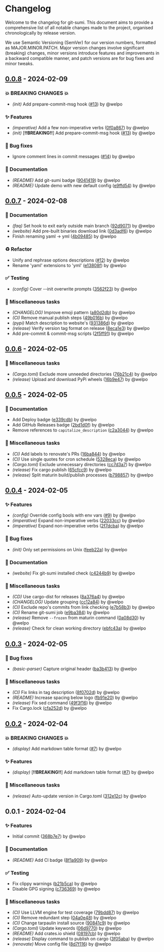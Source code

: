 # Changelog

Welcome to the changelog for git-sumi. This document aims to provide a comprehensive list of all notable changes made to the project, organised chronologically by release version.

We use Semantic Versioning (SemVer) for our version numbers, formatted as MAJOR.MINOR.PATCH. Major version changes involve significant (breaking) changes, minor versions introduce features and improvements in a backward compatible manner, and patch versions are for bug fixes and minor tweaks.

## [0.0.8](https://github.com/welpo/git-sumi/compare/v0.0.7..v0.0.8) - 2024-02-09

### 💥 BREAKING CHANGES 💥

- *(init)* Add prepare-commit-msg hook ([#13](https://github.com/welpo/git-sumi/issues/13)) by @welpo

### ✨ Features

- *(imperative)* Add a few non-imperative verbs ([0f0a867](https://github.com/welpo/git-sumi/commit/0f0a86779f7557b20eee23c51725738c41059219)) by @welpo
- *(init)* [**‼️BREAKING‼️**] Add prepare-commit-msg hook ([#13](https://github.com/welpo/git-sumi/issues/13)) by @welpo

### 🐛 Bug fixes

- Ignore comment lines in commit messages ([#14](https://github.com/welpo/git-sumi/issues/14)) by @welpo

### 📝 Documentation

- *(README)* Add git-sumi badge ([9041419](https://github.com/welpo/git-sumi/commit/90414197c8cd77b30de0ac01965c0a30992d64a1)) by @welpo
- *(README)* Update demo with new default config ([e9ffd54](https://github.com/welpo/git-sumi/commit/e9ffd544d00ff12ac9a4682013a4b5a77a8532fb)) by @welpo

## [0.0.7](https://github.com/welpo/git-sumi/compare/v0.0.6..v0.0.7) - 2024-02-08

### 📝 Documentation

- *(faq)* Set hook to exit early outside main branch ([92d9071](https://github.com/welpo/git-sumi/commit/92d90715e15dcf0cd9470462404c37c5414aa648)) by @welpo
- *(website)* Add pre-built binaries download link ([0d3adf6](https://github.com/welpo/git-sumi/commit/0d3adf67a3ea8d50ab6751107700bc1123b1c9e7)) by @welpo
- Finish renaming yaml -> yml ([4b09485](https://github.com/welpo/git-sumi/commit/4b0948549296fa4e822d7c1df619b0b800a4b247)) by @welpo

### ♻️ Refactor

- Unify and rephrase options descriptions ([#12](https://github.com/welpo/git-sumi/issues/12)) by @welpo
- Rename 'yaml' extensions to 'yml' ([e13808f](https://github.com/welpo/git-sumi/commit/e13808f4529edc71610712f22b1773dde0d22323)) by @welpo

### ✅ Testing

- *(config)* Cover --init overwrite prompts ([3562f23](https://github.com/welpo/git-sumi/commit/3562f23b4307cb7f46f0c61a47d4bc8c1c88d31a)) by @welpo

### 🔧 Miscellaneous tasks

- *(CHANGELOG)* Improve emoji pattern ([a80d2db](https://github.com/welpo/git-sumi/commit/a80d2db46b76b556232d7ddbb084487d9f693ad5)) by @welpo
- *(CI)* Remove manual publish steps ([49b016b](https://github.com/welpo/git-sumi/commit/49b016b7186c4fa1a75cf47c7d33a873a2b9ae1c)) by @welpo
- *(pypi)* Match description to website's ([931386d](https://github.com/welpo/git-sumi/commit/931386d44e5d60ba65aa24e80e883ce2e31983bb)) by @welpo
- *(release)* Verify version tag format on release ([8eca1e3](https://github.com/welpo/git-sumi/commit/8eca1e32e1e098cc9ee31554366ebc9edb1b1395)) by @welpo
- Add pre-commit & commit-msg scripts ([2f5ff91](https://github.com/welpo/git-sumi/commit/2f5ff9155cdc28c073c4336d82033381003be04f)) by @welpo

## [0.0.6](https://github.com/welpo/git-sumi/compare/v0.0.5..v0.0.6) - 2024-02-05

### 🔧 Miscellaneous tasks

- *(Cargo.toml)* Exclude more unneeded directories ([76b21c4](https://github.com/welpo/git-sumi/commit/76b21c44231ba3f26bac9806bc6ab589df05f71f)) by @welpo
- *(release)* Upload and download PyPi wheels ([16b9e47](https://github.com/welpo/git-sumi/commit/16b9e47817a02ccb1ec2cdbcefbd9ba04bb3984f)) by @welpo

## [0.0.5](https://github.com/welpo/git-sumi/compare/v0.0.4..v0.0.5) - 2024-02-05

### 📝 Documentation

- Add Deploy badge ([e339cdb](https://github.com/welpo/git-sumi/commit/e339cdbf6dff791b3812af5ec55841da8606a490)) by @welpo
- Add GitHub Releases badge ([2bd1d0f](https://github.com/welpo/git-sumi/commit/2bd1d0fce9632b77f48458f308e67e93357acf2f)) by @welpo
- Remove references to `capitalize_description` ([c2a3044](https://github.com/welpo/git-sumi/commit/c2a3044b985c75924b47c1cede8d76205837abbb)) by @welpo

### 🔧 Miscellaneous tasks

- *(CI)* Add labels to renovate's PRs ([16ba844](https://github.com/welpo/git-sumi/commit/16ba8448c82710781d3fdb932f2ae208294e0405)) by @welpo
- *(CI)* Use single quotes for cron schedule ([5328eca](https://github.com/welpo/git-sumi/commit/5328eca7e3e934bb7ee98d8d34be3b4d9a427ef1)) by @welpo
- *(Cargo.toml)* Exclude unnecessary directories ([cc7d3a7](https://github.com/welpo/git-sumi/commit/cc7d3a7c798f65313c739ec4e42f267860bd8ca4)) by @welpo
- *(release)* Fix cargo publish ([65cfcc9](https://github.com/welpo/git-sumi/commit/65cfcc987205a92e8a5c5af96967a68a387bffd4)) by @welpo
- *(release)* Split maturin build/publish processes ([b798857](https://github.com/welpo/git-sumi/commit/b79885759170ccf88c6ff3d05f08fac54863369a)) by @welpo

## [0.0.4](https://github.com/welpo/git-sumi/compare/v0.0.3..v0.0.4) - 2024-02-05

### ✨ Features

- *(config)* Override config bools with env vars ([#9](https://github.com/welpo/git-sumi/issues/9)) by @welpo
- *(imperative)* Expand non-imperative verbs ([22033cc](https://github.com/welpo/git-sumi/commit/22033cced1bc0eaaa85d6b7271eeada00d30f6fa)) by @welpo
- *(imperative)* Expand non-imperative verbs ([2f7dcba](https://github.com/welpo/git-sumi/commit/2f7dcba50033f17761c042d51c63fccfb0755e73)) by @welpo

### 🐛 Bug fixes

- *(init)* Only set permissions on Unix ([feeb22a](https://github.com/welpo/git-sumi/commit/feeb22ab96652712f71c9124ca5119035b90ab65)) by @welpo

### 📝 Documentation

- *(website)* Fix git-sumi installed check ([c4244b9](https://github.com/welpo/git-sumi/commit/c4244b9be7a2b68a4b5c3d4e8747a12e839b984e)) by @welpo

### 🔧 Miscellaneous tasks

- *(CD)* Use cargo-dist for releases ([8a376a4](https://github.com/welpo/git-sumi/commit/8a376a40810654a4ef86f5e14f5278b1c9830ed6)) by @welpo
- *(CHANGELOG)* Update grouping ([cc12a84](https://github.com/welpo/git-sumi/commit/cc12a840d82014a4ee8e9cca988a2358c111c139)) by @welpo
- *(CI)* Exclude repo's commits from link checking ([e7b58b3](https://github.com/welpo/git-sumi/commit/e7b58b301ec6e62b26b208e63ddba8d6ec308f49)) by @welpo
- *(CI)* Rename git-sumi job ([e9ba384](https://github.com/welpo/git-sumi/commit/e9ba384756dff8619861ca87167160a587b5b3d5)) by @welpo
- *(release)* Remove `--frozen` from maturin command ([0a08d30](https://github.com/welpo/git-sumi/commit/0a08d3048905e848b0b43dc72b765235c11f2b47)) by @welpo
- *(release)* Check for clean working directory ([ebfc43a](https://github.com/welpo/git-sumi/commit/ebfc43a72555d209e47533b0249dba44b0d01d2e)) by @welpo

## [0.0.3](https://github.com/welpo/git-sumi/compare/v0.0.2..v0.0.3) - 2024-02-05

### 🐛 Bug fixes

- *(basic-parser)* Capture original header ([ba3b413](https://github.com/welpo/git-sumi/commit/ba3b4137dce7c02988f45c45d873c4d747cd09c4)) by @welpo

### 🔧 Miscellaneous tasks

- *(CI)* Fix links in tag description ([8f0702d](https://github.com/welpo/git-sumi/commit/8f0702df3a49c78f481aff9953fdb7e27d39c4f6)) by @welpo
- *(README)* Increase spacing below logo ([fb91e20](https://github.com/welpo/git-sumi/commit/fb91e20acf3018ffddd23c81b10724d0e65bd8b6)) by @welpo
- *(release)* Fix sed command ([49f3f16](https://github.com/welpo/git-sumi/commit/49f3f1601cf5057ae92b03818556c6a381d74e87)) by @welpo
- Fix Cargo.lock ([cfa252d](https://github.com/welpo/git-sumi/commit/cfa252d964d5369e424e0d9ba5ffce2f47b989f8)) by @welpo

## [0.0.2](https://github.com/welpo/git-sumi/compare/v0.0.1..v0.0.2) - 2024-02-04

### 💥 BREAKING CHANGES 💥

- *(display)* Add markdown table format ([#7](https://github.com/welpo/git-sumi/issues/7)) by @welpo

### ✨ Features

- *(display)* [**‼️BREAKING‼️**] Add markdown table format ([#7](https://github.com/welpo/git-sumi/issues/7)) by @welpo

### 🔧 Miscellaneous tasks

- *(release)* Auto-update version in Cargo.toml ([312e12c](https://github.com/welpo/git-sumi/commit/312e12c69810ad49542d265dc982adaf487b209b)) by @welpo

## 0.0.1 - 2024-02-04

### ✨ Features

- Initial commit ([368b7e7](https://github.com/welpo/git-sumi/commit/368b7e72628a26e818d4a20d324d0d6715c7f7e9)) by @welpo

### 📝 Documentation

- *(README)* Add CI badge ([8f1a909](https://github.com/welpo/git-sumi/commit/8f1a909477222d1bdb51c25624327d269977706f)) by @welpo

### ✅ Testing

- Fix clippy warnings ([b21b5ca](https://github.com/welpo/git-sumi/commit/b21b5ca265e5b784e1d02e51fb20d37dd2853694)) by @welpo
- Disable GPG signing ([c736369](https://github.com/welpo/git-sumi/commit/c736369e170dd1522b63e4d4bc349b513e398c22)) by @welpo

### 🔧 Miscellaneous tasks

- *(CI)* Use LLVM engine for test coverage ([79bdd87](https://github.com/welpo/git-sumi/commit/79bdd8771341a151fa3be081957b8149a5d9a661)) by @welpo
- *(CI)* Remove redundant step ([04a0e48](https://github.com/welpo/git-sumi/commit/04a0e488d518984fe17b6bb4dd932a2ea77e9a82)) by @welpo
- *(CI)* Change tarpaulin install source ([90841c9](https://github.com/welpo/git-sumi/commit/90841c933035dfb465424884a22aaac0644c5e03)) by @welpo
- *(Cargo.toml)* Update keywords ([06d9770](https://github.com/welpo/git-sumi/commit/06d9770f8a985df2f21d5c9b93f8bbbc1ee7025e)) by @welpo
- *(README)* Add crates.io shield ([08197cb](https://github.com/welpo/git-sumi/commit/08197cba0fabdb0f5c3f9c7673d6214f67e20fbc)) by @welpo
- *(release)* Display command to publish on cargo ([3f05aba](https://github.com/welpo/git-sumi/commit/3f05abadde7cd2bd6542b3ac1ca85ef60b3a7b6f)) by @welpo
- *(renovate)* Move config file ([8d7f116](https://github.com/welpo/git-sumi/commit/8d7f116cd7bb8c3c62963f8e1c9f1ef2b1061702)) by @welpo

<!-- generated by git-cliff -->
